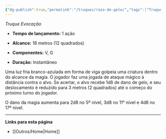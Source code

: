 ```yaml
---
{"dg-publish":true,"permalink":"/truques/raio-de-gelo/","tags":["Truques"]}
---
```



_Truque Evocação_

- **Tempo de lançamento:** 1 ação 

- **Alcance:** 18 metros (12 quadrados)

- **Componentes:** V, G

- **Duração:** Instantâneo 

Uma luz fria branco-azulada em forma de viga golpeia uma criatura dentro do alcance da magia. O jogador faz uma jogada de ataque mágico à distância contra o alvo. Se acertar, o alvo recebe 1d8 de dano de gelo, e seu deslocamento é reduzido para 3 metros (2 quadrados) até o começo do próximo turno do jogador.

O dano da magia aumenta para 2d8 no 5º nível, 3d8 no 11° nível e 4d8 no 17º nível.

___
**Links para esta página**  
- [[Outros/Home\|Home]]